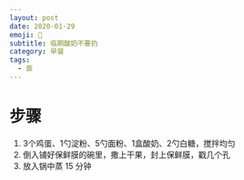 ```yaml
---
layout: post
date: 2020-01-29
emoji: 🍰
subtitle: 临期酸奶不要扔
category: 早餐
tags:
  - 蒸
---
```


# 步骤

1. 3个鸡蛋、1勺淀粉、5勺面粉、1盒酸奶、2勺白糖，搅拌均匀
2. 倒入铺好保鲜膜的碗里，撒上干果，封上保鲜膜，戳几个孔
3. 放入锅中蒸 15 分钟